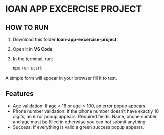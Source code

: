 # lOAN APP EXCERCISE PROJECT 


## HOW TO RUN 

1. Download this folder **loan-app-excercise-project**.  
2. Open it in **VS Code**.  
3. In the terminal, run:
   
   ```bash
   npm run start
   
 A simple form will appear in your browser fill it to test.

## Features

  - Age validation:
If age < 18 or age > 100, an error popup appears.
  -  Phone number validation:
If the phone number doesn’t have exactly 10 digits, an error popup appears.
  Required fields:
Name, phone number, and age must be filled in otherwise you can not submit anything
   -  Success:
If everything is valid a green success popup appears.

